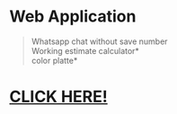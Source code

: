 # Web Application
> Whatsapp chat without save number  
> Working estimate calculator*  
> color platte*

  
# [CLICK HERE!](https://jaigansa.github.io/webapp)
